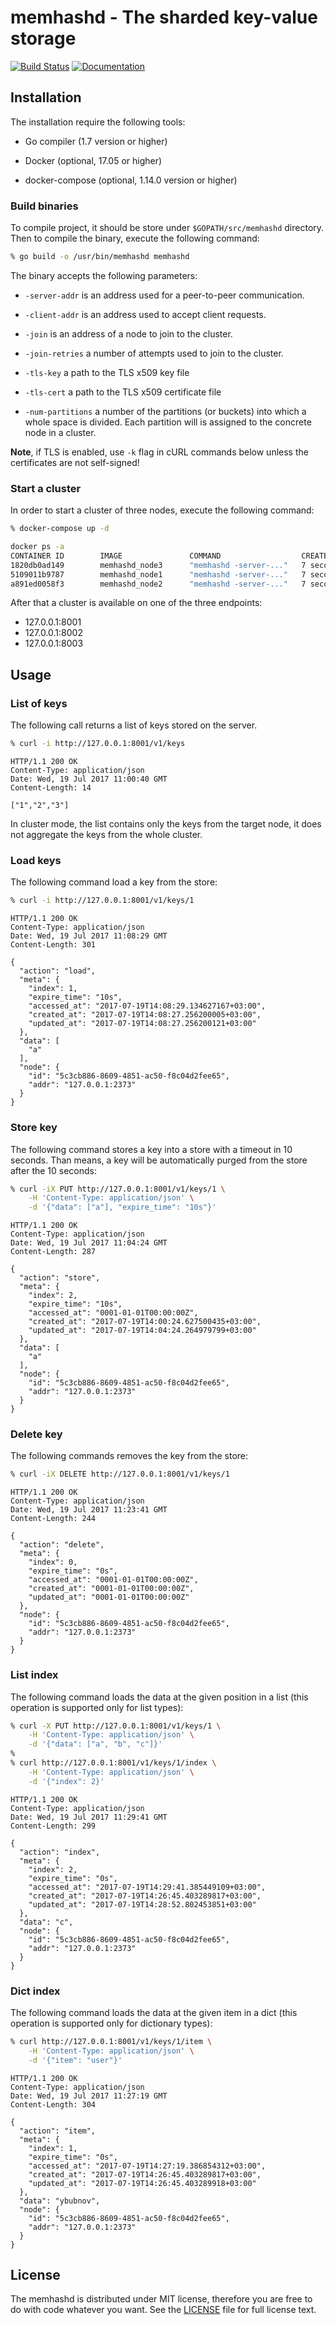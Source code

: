 # memhashd - The sharded key-value storage

[![Build Status][BuildStatus]](https://travis-ci.org/ybubnov/memhashd)
[![Documentation][Documentation]](https://godoc.org/github.com/ybubnov/memhashd)

## Installation

The installation require the following tools:

- Go compiler (1.7 version or higher)

- Docker (optional, 17.05 or higher)

- docker-compose (optional, 1.14.0 version or higher)

### Build binaries

To compile project, it should be store under ```$GOPATH/src/memhashd```
directory. Then to compile the binary, execute the following command:
```sh
% go build -o /usr/bin/memhashd memhashd
```

The binary accepts the following parameters:

- ```-server-addr``` is an address used for a peer-to-peer communication.

- ```-client-addr``` is an address used to accept client requests.

- ```-join``` is an address of a node to join to the cluster.

- ```-join-retries``` a number of attempts used to join to the cluster.

- ```-tls-key``` a path to the TLS x509 key file

- ```-tls-cert``` a path to the TLS x509 certificate file

- ```-num-partitions``` a number of the partitions (or buckets) into which a
whole space is divided. Each partition will is assigned to the concrete node
in a cluster.


**Note**, if TLS is enabled, use ```-k``` flag in cURL commands below unless
the certificates are not self-signed!

### Start a cluster
In order to start a cluster of three nodes, execute the following command:
```sh
% docker-compose up -d
```
```sh
docker ps -a
CONTAINER ID        IMAGE               COMMAND                  CREATED             STATUS                     PORTS                                            NAMES
1820db0ad149        memhashd_node3      "memhashd -server-..."   7 seconds ago       Up 4 seconds               0.0.0.0:2373->2373/tcp, 0.0.0.0:8003->8003/tcp   memhashd_node3_1
5109011b9787        memhashd_node1      "memhashd -server-..."   7 seconds ago       Up 4 seconds               0.0.0.0:2371->2371/tcp, 0.0.0.0:8001->8001/tcp   memhashd_node1_1
a891ed0058f3        memhashd_node2      "memhashd -server-..."   7 seconds ago       Up 4 seconds               0.0.0.0:2372->2372/tcp, 0.0.0.0:8002->8002/tcp   memhashd_node2_1
```

After that a cluster is available on one of the three endpoints:
- 127.0.0.1:8001
- 127.0.0.1:8002
- 127.0.0.1:8003

## Usage

### List of keys

The following call returns a list of keys stored on the server.
```sh
% curl -i http://127.0.0.1:8001/v1/keys
```
```http
HTTP/1.1 200 OK
Content-Type: application/json
Date: Wed, 19 Jul 2017 11:00:40 GMT
Content-Length: 14

["1","2","3"]
```

In cluster mode, the list contains only the keys from the target node, it does
not aggregate the keys from the whole cluster.

### Load keys

The following command load a key from the store:
```sh
% curl -i http://127.0.0.1:8001/v1/keys/1
```

```http
HTTP/1.1 200 OK
Content-Type: application/json
Date: Wed, 19 Jul 2017 11:08:29 GMT
Content-Length: 301

{
  "action": "load",
  "meta": {
    "index": 1,
    "expire_time": "10s",
    "accessed_at": "2017-07-19T14:08:29.134627167+03:00",
    "created_at": "2017-07-19T14:08:27.256200005+03:00",
    "updated_at": "2017-07-19T14:08:27.256200121+03:00"
  },
  "data": [
    "a"
  ],
  "node": {
    "id": "5c3cb886-8609-4851-ac50-f8c04d2fee65",
    "addr": "127.0.0.1:2373"
  }
}
```

### Store key

The following command stores a key into a store with a timeout in 10 seconds.
Than means, a key will be automatically purged from the store after the 10
seconds:
```sh
% curl -iX PUT http://127.0.0.1:8001/v1/keys/1 \
    -H 'Content-Type: application/json' \
    -d '{"data": ["a"], "expire_time": "10s"}'
```

```http
HTTP/1.1 200 OK
Content-Type: application/json
Date: Wed, 19 Jul 2017 11:04:24 GMT
Content-Length: 287

{
  "action": "store",
  "meta": {
    "index": 2,
    "expire_time": "10s",
    "accessed_at": "0001-01-01T00:00:00Z",
    "created_at": "2017-07-19T14:00:24.627500435+03:00",
    "updated_at": "2017-07-19T14:04:24.264979799+03:00"
  },
  "data": [
    "a"
  ],
  "node": {
    "id": "5c3cb886-8609-4851-ac50-f8c04d2fee65",
    "addr": "127.0.0.1:2373"
  }
}
```

### Delete key

The following commands removes the key from the store:
```sh
% curl -iX DELETE http://127.0.0.1:8001/v1/keys/1
```
```http
HTTP/1.1 200 OK
Content-Type: application/json
Date: Wed, 19 Jul 2017 11:23:41 GMT
Content-Length: 244

{
  "action": "delete",
  "meta": {
    "index": 0,
    "expire_time": "0s",
    "accessed_at": "0001-01-01T00:00:00Z",
    "created_at": "0001-01-01T00:00:00Z",
    "updated_at": "0001-01-01T00:00:00Z"
  },
  "node": {
    "id": "5c3cb886-8609-4851-ac50-f8c04d2fee65",
    "addr": "127.0.0.1:2373"
  }
}
```

### List index

The following command loads the data at the given position in a list (this
operation is supported only for list types):

```sh
% curl -X PUT http://127.0.0.1:8001/v1/keys/1 \
    -H 'Content-Type: application/json' \
    -d '{"data": ["a", "b", "c"]}'
%
% curl http://127.0.0.1:8001/v1/keys/1/index \
    -H 'Content-Type: application/json' \
    -d '{"index": 2}'
```
```http
HTTP/1.1 200 OK
Content-Type: application/json
Date: Wed, 19 Jul 2017 11:29:41 GMT
Content-Length: 299

{
  "action": "index",
  "meta": {
    "index": 2,
    "expire_time": "0s",
    "accessed_at": "2017-07-19T14:29:41.385449109+03:00",
    "created_at": "2017-07-19T14:26:45.403289817+03:00",
    "updated_at": "2017-07-19T14:28:52.802453851+03:00"
  },
  "data": "c",
  "node": {
    "id": "5c3cb886-8609-4851-ac50-f8c04d2fee65",
    "addr": "127.0.0.1:2373"
  }
}
```

### Dict index

The following command loads the data at the given item in a dict (this
operation is supported only for dictionary types):
```sh
% curl http://127.0.0.1:8001/v1/keys/1/item \
    -H 'Content-Type: application/json' \
    -d '{"item": "user"}'
```
```http
HTTP/1.1 200 OK
Content-Type: application/json
Date: Wed, 19 Jul 2017 11:27:19 GMT
Content-Length: 304

{
  "action": "item",
  "meta": {
    "index": 1,
    "expire_time": "0s",
    "accessed_at": "2017-07-19T14:27:19.386854312+03:00",
    "created_at": "2017-07-19T14:26:45.403289817+03:00",
    "updated_at": "2017-07-19T14:26:45.403289918+03:00"
  },
  "data": "ybubnov",
  "node": {
    "id": "5c3cb886-8609-4851-ac50-f8c04d2fee65",
    "addr": "127.0.0.1:2373"
  }
}
```


## License

The memhashd is distributed under MIT license, therefore you are free to do
with code whatever you want. See the [LICENSE](LICENSE) file for full license
text.

[BuildStatus]:   https://travis-ci.org/ybubnov/memhashd.svg?branch=master
[Documentation]: https://godoc.org/github.com/ybubnov/memhashd?status.svg

